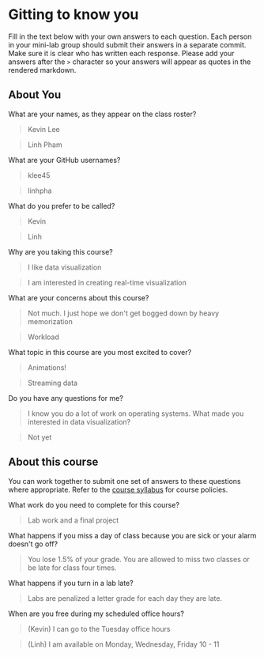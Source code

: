 # Gitting to know you
Fill in the text below with your own answers to each question. Each person in your mini-lab group should submit their answers in a separate commit. Make sure it is clear who has written each response. Please add your answers after the `>` character so your answers will appear as quotes in the rendered markdown.

## About You
What are your names, as they appear on the class roster?
> Kevin Lee

> Linh Pham

What are your GitHub usernames?
> klee45

> linhpha

What do you prefer to be called?
> Kevin

> Linh

Why are you taking this course?
> I like data visualization

> I am interested in creating real-time visualization

What are your concerns about this course?
> Not much. I just hope we don't get bogged down by heavy memorization

> Workload

What topic in this course are you most excited to cover?
> Animations!

> Streaming data

Do you have any questions for me?
> I know you do a lot of work on operating systems. What made you interested in data visualization?

> Not yet

## About this course
You can work together to submit one set of answers to these questions where appropriate. Refer to the [course syllabus](http://www.cs.grinnell.edu/~curtsinger/teaching/2017S/CSC395/syllabus/) for course policies.

What work do you need to complete for this course?
> Lab work and a final project

What happens if you miss a day of class because you are sick or your alarm doesn't go off?
> You lose 1.5% of your grade. You are allowed to miss two classes or be late for class four times.

What happens if you turn in a lab late?
> Labs are penalized a letter grade for each day they are late.

When are you free during my scheduled office hours?
> (Kevin) I can go to the Tuesday office hours

> (Linh) I am available on Monday, Wednesday, Friday 10 - 11

